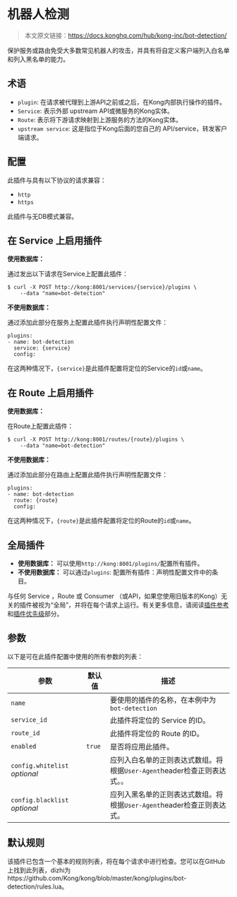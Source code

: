 # 机器人检测

> 本文原文链接：https://docs.konghq.com/hub/kong-inc/bot-detection/

保护服务或路由免受大多数常见机器人的攻击，并具有将自定义客户端列入白名单和列入黑名单的能力。

## 术语

- `plugin`: 在请求被代理到上游API之前或之后，在Kong内部执行操作的插件。
- `Service`: 表示外部 upstream API或微服务的Kong实体。
- `Route`: 表示将下游请求映射到上游服务的方法的Kong实体。
- `upstream service`: 这是指位于Kong后面的您自己的 API/service，转发客户端请求。

## 配置

此插件与具有以下协议的请求兼容：

- `http`
- `https`

此插件与无DB模式兼容。

## 在 Service 上启用插件

**使用数据库：**

通过发出以下请求在Service上配置此插件：
```
$ curl -X POST http://kong:8001/services/{service}/plugins \
    --data "name=bot-detection" 
```

**不使用数据库：**	

通过添加此部分在服务上配置此插件执行声明性配置文件：

```
plugins:
- name: bot-detection
  service: {service}
  config: 
```
在这两种情况下，`{service}`是此插件配置将定位的Service的`id`或`name`。

## 在 Route 上启用插件

**使用数据库：**

在Route上配置此插件：

```
$ curl -X POST http://kong:8001/routes/{route}/plugins \
    --data "name=bot-detection" 
```

**不使用数据库：**

通过添加此部分在路由上配置此插件执行声明性配置文件：

```
plugins:
- name: bot-detection
  route: {route}
  config: 
```

在这两种情况下，`{route}`是此插件配置将定位的Route的`id`或`name`。

## 全局插件

- **使用数据库：** 可以使用`http://kong:8001/plugins/`配置所有插件。
- **不使用数据库：** 可以通过`plugins`: 配置所有插件：声明性配置文件中的条目。

与任何 Service ，Route 或 Consumer （或API，如果您使用旧版本的Kong）无关的插件被视为“全局”，并将在每个请求上运行。有关更多信息，请阅读[插件参考](https://docs.konghq.com/latest/admin-api/#add-plugin)和[插件优先级](https://docs.konghq.com/latest/admin-api/#precedence)部分。

## 参数

以下是可在此插件配置中使用的所有参数的列表：

| 参数 | 默认值 | 描述 |
| ---- | ------ | ---- |
| `name` |  |  要使用的插件的名称，在本例中为`bot-detection`  |
| `service_id` |  | 此插件将定位的 Service 的ID。|
| `route_id` |  |  此插件将定位的 Route 的ID。 |
| `enabled` |  `true` | 是否将应用此插件。  |
| `config.whitelist` <br> *optional* |  |  应列入白名单的正则表达式数组。将根据`User-Agent`header检查正则表达式。。 |
| `config.blacklist` *optional*|  |  应列入黑名单的正则表达式数组。将根据`User-Agent`header检查正则表达式。|

## 默认规则

该插件已包含一个基本的规则列表，将在每个请求中进行检查。您可以在GitHub上找到此列表，dizhi为https://github.com/Kong/kong/blob/master/kong/plugins/bot-detection/rules.lua。








